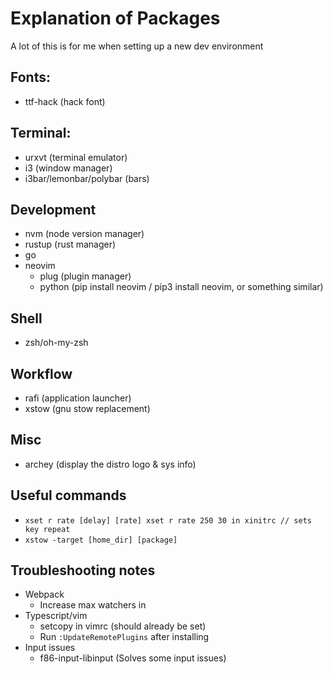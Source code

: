 # Explanation of Packages
A lot of this is for me when setting up a new dev environment

## Fonts:
- ttf-hack (hack font)

## Terminal:
- urxvt (terminal emulator)
- i3 (window manager)
- i3bar/lemonbar/polybar (bars)

## Development
- nvm (node version manager)
- rustup (rust manager)
- go
- neovim
  * plug (plugin manager)
  * python (pip install neovim / pip3 install neovim, or something similar)

## Shell
- zsh/oh-my-zsh

## Workflow
- rafi (application launcher)
- xstow (gnu stow replacement)

## Misc
- archey (display the distro logo & sys info)

## Useful commands
- `xset r rate [delay] [rate] xset r rate 250 30 in xinitrc // sets key repeat` 
- `xstow -target [home_dir] [package]`

## Troubleshooting notes
- Webpack
  * Increase max watchers in
- Typescript/vim
  * setcopy in vimrc (should already be set)
  * Run `:UpdateRemotePlugins` after installing 
- Input issues
  * f86-input-libinput (Solves some input issues)
